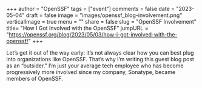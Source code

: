 +++
author = "OpenSSF"
tags = ["event"]
comments = false
date = "2023-05-04"
draft = false
image = "images/openssf_blog-involvement.png"
verticalImage = true
menu = ""
share = false
slug = "OpenSSF Involvement"
title= "How I Got Involved with the OpenSSF"
jumpURL = "https://openssf.org/blog/2023/05/03/how-i-got-involved-with-the-openssf/"
+++

Let’s get it out of the way early: it’s not always clear how you can best plug into organizations like OpenSSF. That’s why I’m writing this guest blog post as an “outsider.” I’m just your average tech employee who has become progressively more involved since my company, Sonatype, became members of OpenSSF.